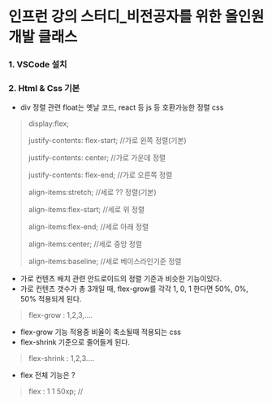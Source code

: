 # 인프런 강의 스터디_비전공자를 위한 올인원 개발 클래스


### 1. VSCode 설치


### 2. Html & Css 기본

- div 정렬 관련 float는 옛날 코드, react 등 js 등 호환가능한 정렬 css 
> display:flex;
> 
> justify-contents: flex-start; //가로 왼쪽 정렬(기본)
> 
> justify-contents: center; //가로 가운데 정렬
> 
> justify-contents: flex-end; //가로 오른쪽 정렬
> 
> align-items:stretch; //세로 ?? 정렬(기본)
> 
> align-items:flex-start; //세로 위 정렬
> 
> align-items:flex-end; //세로 아래 정렬
> 
> align-items:center; //세로 중앙 정렬
> 
> align-items:baseline; //세로 베이스라인기준 정렬


- 가로 컨텐츠 배치 관련 안드로이드의 정렬 기준과 비슷한 기능이있다.
- 가로 컨텐츠 갯수가 총 3개일 때, flex-grow를 각각 1, 0, 1 한다면 50%, 0%, 50% 적용되게 된다.
> flex-grow : 1,2,3,....
> 

- flex-grow 기능 적용중 비율이 축소될때 적용되는 css
- flex-shrink 기준으로 줄어들게 된다.
> flex-shrink : 1,2,3....
> 

- flex 전체 기능은 ? 
> flex : 1 1 50xp; //
